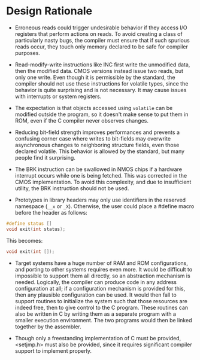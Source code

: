# Design Rationale

* Erroneous reads could trigger undesirable behavior if they access I/O
   registers that perform actions on reads. To avoid creating a class of
   particularly nasty bugs, the compiler must ensure that if such spurious reads
   occur, they touch only memory declared to be safe for compiler purposes.

* Read-modify-write instructions like INC first write the unmodified data, then
   the modified data. CMOS versions instead issue two reads, but only one
   write. Even though it is permissible by the standard, the compiler should
   not use these instructions for volatile types, since the behavior is quite
   surprising and is not necessary. It may cause issues with interrupts or
   system registers.

* The expectation is that objects accessed using `volatile` can be modified
   outside the program, so it doesn't make sense to put them in ROM, even if
   the C compiler never observes changes.

* Reducing bit-field strength improves performances and prevents a confusing
   corner case where writes to bit-fields may overwrite asynchronous changes
   to neighboring structure fields, even those declared volatile. This
   behavior is allowed by the standard, but many people find it surprising.

* The BRK instruction can be swallowed in NMOS chips if a hardware interrupt
   occurs while one is being fetched. This was corrected in the CMOS
   implementation. To avoid this complexity, and due to insufficient utility, the
   BRK instruction should not be used.

* Prototypes in library headers may only use identifiers in the reserved
    namespace (`__x` or `_X`). Otherwise, the user could place a #define macro
    before the header as follows:

```C
#define status []
void exit(int status);
```

This becomes:

```C
void exit(int []);
```

* Target systems have a huge number of RAM and ROM configurations, and porting
   to other systems requires even more. It would be difficult to impossible to
   support them all directly, so an abstraction mechanism is needed. Logically,
   the compiler can produce code in any address configuration at all; if a
   configuration mechanism is provided for this, then any plausible
   configuration can be used. It would then fall to support routines to
   initialize the system such that those resources are indeed free, then to give
   control to the C program. These routines can also be written in C by writing
   them as a separate program with a smaller execution environment. The two
   programs would then be linked together by the assembler.

* Though only a freestanding implementation of C must be provided, <setjmp.h>
   must also be provided, since it requires significant compiler support to
   implement properly.